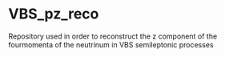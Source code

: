 # VBS_pz_reco
Repository used in order to reconstruct the z component of the fourmomenta of the neutrinum in VBS semileptonic processes
